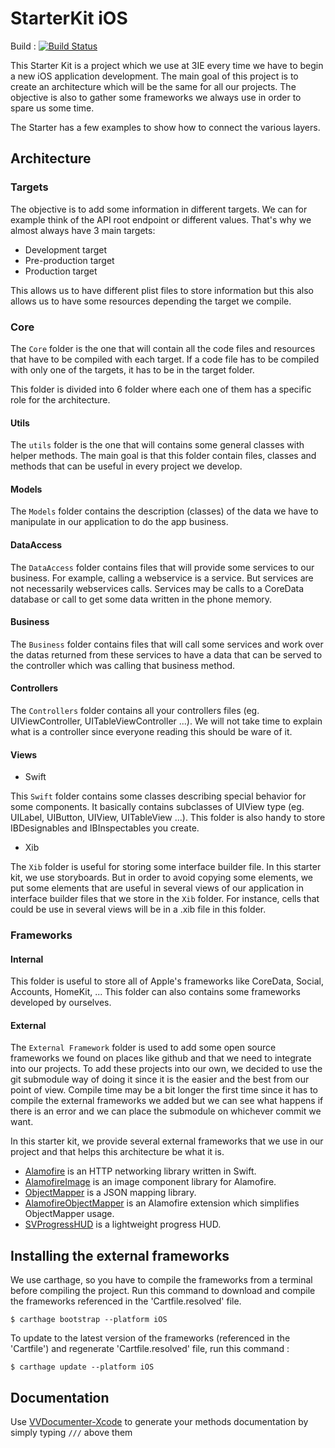 # StarterKit iOS

Build : [![Build Status](https://travis-ci.org/3IE/SwiftStarter.svg?branch=develop)](https://travis-ci.org/3IE/SwiftStarter)


This Starter Kit is a project which we use at 3IE every time we have to begin a new iOS application development.
The main goal of this project is to create an architecture which will be the same for all our projects.
The objective is also to gather some frameworks we always use in order to spare us some time.

The Starter has a few examples to show how to connect the various layers.  

## Architecture

### Targets

The objective is to add some information in different targets. We can for example think of the API root endpoint or different values.
That's why we almost always have 3 main targets:
- Development target
- Pre-production target
- Production target

This allows us to have different plist files to store information but this also allows us to have some resources depending the target we compile.

### Core

The `Core` folder is the one that will contain all the code files and resources that have to be compiled with each target. If a code file has to be compiled with only one of the targets, it has to be in the target folder.

This folder is divided into 6 folder where each one of them has a specific role for the architecture.

#### Utils

The `utils` folder is the one that will contains some general classes with helper methods. The main goal is that this folder contain files, classes and methods that can be useful in every project we develop.

#### Models

The `Models` folder contains the description (classes) of the data we have to manipulate in our application to do the app business.

#### DataAccess

The `DataAccess` folder contains files that will provide some services to our business. For example, calling a webservice is a service. But services are not necessarily webservices calls. Services may be calls to a CoreData database or call to get some data written in the phone memory.

#### Business

The `Business` folder contains files that will call some services and work over the datas returned from these services to have a data that can be served to the controller which was calling that business method.

#### Controllers

The `Controllers` folder contains all your controllers files (eg. UIViewController, UITableViewController ...). We will not take time to explain what is a controller since everyone reading this should be ware of it.

#### Views

  - Swift

  This `Swift` folder contains some classes describing special behavior for some components. It basically contains subclasses of UIView type (eg. UILabel, UIButton, UIView, UITableView ...). This folder is also handy to store IBDesignables and IBInspectables you create.

  - Xib

  The `Xib` folder is useful for storing some interface builder file. In this starter kit, we use storyboards. But in order to avoid copying some elements, we put some elements that are useful in several views of our application in interface builder files that we store in the `Xib` folder. For instance, cells that could be use in several views will be in a .xib file in this folder.

### Frameworks

#### Internal

This folder is useful to store all of Apple's frameworks like CoreData, Social, Accounts, HomeKit, ...
This folder can also contains some frameworks developed by ourselves.

#### External

The `External Framework` folder is used to add some open source frameworks we found on places like github and that we need to integrate into our projects. To add these projects into our own, we decided to use the git submodule way of doing it since it is the easier and the best from our point of view.
Compile time may be a bit longer the first time since it has to compile the external frameworks we added but we can see what happens if there is an error and we can place the submodule on whichever commit we want.

In this starter kit, we provide several external frameworks that we use in our project and that helps this architecture be what it is.

- <a href="https://github.com/Alamofire/Alamofire">Alamofire</a> is an HTTP networking library written in Swift.
- <a href="https://github.com/Alamofire/AlamofireImage">AlamofireImage</a> is an image component library for Alamofire.
- <a href="https://github.com/Hearst-DD/ObjectMapper">ObjectMapper</a> is a JSON mapping library.
- <a href="https://github.com/tristanhimmelman/AlamofireObjectMapper">AlamofireObjectMapper</a> is an Alamofire extension which simplifies ObjectMapper usage.
- <a href="https://github.com/SVProgressHUD/SVProgressHUD">SVProgressHUD</a> is a lightweight progress HUD.


## Installing the external frameworks

We use carthage, so you have to compile the frameworks from a terminal before compiling the project.
Run this command to download and compile the frameworks referenced in the 'Cartfile.resolved' file.
```shell
$ carthage bootstrap --platform iOS
```

To update to the latest version of the frameworks (referenced in the 'Cartfile') and regenerate 'Cartfile.resolved' file, run this command :
```shell
$ carthage update --platform iOS
```

## Documentation

Use <a href="https://github.com/onevcat/VVDocumenter-Xcode">VVDocumenter-Xcode</a> to generate your methods documentation by simply typing `///` above them



